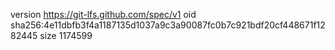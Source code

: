 version https://git-lfs.github.com/spec/v1
oid sha256:4e11dbfb3f4a1187135d1037a9c3a90087fc0b7c921bdf20cf448671f1282445
size 1174599
